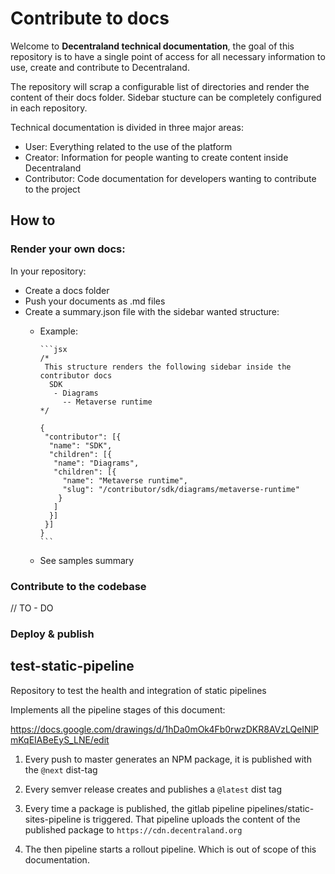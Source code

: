 # Contribute to docs

Welcome to **Decentraland technical documentation**, the goal of this repository is to have a single point of access for  all necessary information to use, create and contribute to Decentraland.

The repository will scrap a configurable list of directories and render the content of their docs folder. Sidebar stucture can be completely configured in each repository.

Technical documentation is divided in three major areas:

- User: Everything related to the use of the platform
- Creator: Information for people wanting to create content inside Decentraland
- Contributor: Code documentation for developers wanting to contribute to the project

## How to

### **Render your own docs:**

In your repository:

- Create a docs folder
- Push your documents as .md files
- Create a summary.json file with the sidebar wanted structure:
  - Example:

        ```jsx
        /*
         This structure renders the following sidebar inside the contributor docs
          SDK
           - Diagrams
             -- Metaverse runtime 
        */
        
        {
         "contributor": [{
          "name": "SDK",
          "children": [{
           "name": "Diagrams",
           "children": [{
             "name": "Metaverse runtime",
             "slug": "/contributor/sdk/diagrams/metaverse-runtime"
            }
           ]
          }]
         }]
        }
        ```

  - See samples summary

### Contribute to the codebase

// TO - DO

### Deploy & publish

## test-static-pipeline

Repository to test the health and integration of static pipelines

Implements all the pipeline stages of this document:

<https://docs.google.com/drawings/d/1hDa0mOk4Fb0rwzDKR8AVzLQeINlPmKqEIABeEyS_LNE/edit>

1. Every push to master generates an NPM package, it is published with the `@next` dist-tag

2. Every semver release creates and publishes a `@latest` dist tag

3. Every time a package is published, the gitlab pipeline pipelines/static-sites-pipeline is triggered. That pipeline uploads the content of the published package to `https://cdn.decentraland.org`

4. The then pipeline starts a rollout pipeline. Which is out of scope of this documentation.

